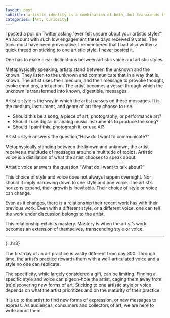 ```yaml
---
layout: post
subtitle: artistic identity is a combination of both, but transcends it
categories: [Art, Curiosity]
---
```

I posted a poll on Twitter asking,"ever felt unsure about your artistic style?" An account with such low engagement these days received 9 votes. The topic must have been provocative. I remembered that I had also written a quick thread on sticking to one artistic style. I never posted it.

One has to make clear distinctions between artistic voice and artistic styles. 

Metaphysically speaking, artists stand between the unknown and the known. They listen to the unknown and communicate that in a way that is, known. The artist uses their medium, and their message to provoke thought, evoke emotions, and action. The artist becomes a vessel through which the unknown is transformed into known, digestible, messages.

Artistic style is the way in which the artist passes on these messages. It is the medium, instrument, and genre of art they choose to use. 
- Should this be a song, a piece of art, photography, or performance art?
- Should I use digital or analog music instruments to produce the song?
- Should I paint this, photograph it, or use AI?

Artistic style answers the question,”How do I want to communicate?”

Metaphysically standing between the known and unknown, the artist receives a multitude of messages around a multitude of topics. Artistic voice is a distillation of what the artist chooses to speak about. 

Artistic voice answers the question “What do I want to talk about?”

This choice of style and voice does not always happen overnight. Nor should it imply narrowing down to one style and one voice. The artist’s horizons expand, their growth is inevitable. Their choice of style or voice can change. 

Even as it changes, there is a relationship their recent work has with their previous work. Even with a different style, or a different voice, one can tell the work under discussion belongs to the artist.

This relationship exhibits mastery. Mastery is when the artist’s work becomes an extension of themselves, transcending style or voice.

---
{: .hr3}

The first day of an art practice is vastly different from day 300. Through time, the artist’s practice rewards them with a well-articulated voice and a style no one can replicate.

The specificity, while largely considered a gift, can be limiting. Finding a specific style and voice can pigeon-hole the artist, caging them away from (re)discovering new forms of art. Sticking to one artistic style or voice depends on what the artist prioritizes and on the maturity of their practice.

It is up to the artist to find new forms of expression, or new messages to express. As audiences, consumers and collectors of art, we are here to write about them.
